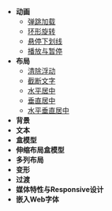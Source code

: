 - **动画**
  - [弹跳加载](/demos/bounce_load.md)
  - [环形旋转](/demos/ring_rotating.md)
  - [悬停下划线](/demos/hover_underline.md)
  - [播放与暂停](/demos/playing_pause.md)
- **布局**
  - [清除浮动](/demos/clear_float.md)
  - [截断文字](/demos/cutof_text.md)
  - [水平居中](/demos/lever_center.md)
  - [垂直居中](/demos/vertical_center.md)
  - [水平垂直居中](/demos/lever_vertical_center.md)
- **背景**
- **文本**
- **盒模型**
- **伸缩布局盒模型**
- **多列布局**
- **变形**
- **过渡**
- **媒体特性与Responsive设计**
- **嵌入Web字体**